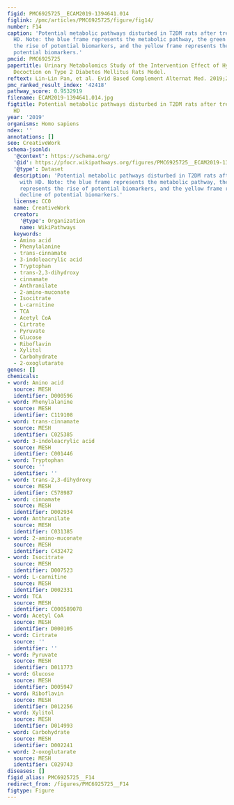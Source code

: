 ```yaml
---
figid: PMC6925725__ECAM2019-1394641.014
figlink: /pmc/articles/PMC6925725/figure/fig14/
number: F14
caption: 'Potential metabolic pathways disturbed in T2DM rats after treatment with
  HD. Note: the blue frame represents the metabolic pathway, the green frame represents
  the rise of potential biomarkers, and the yellow frame represents the decline of
  potential biomarkers.'
pmcid: PMC6925725
papertitle: Urinary Metabolomics Study of the Intervention Effect of Hypoglycemic
  Decoction on Type 2 Diabetes Mellitus Rats Model.
reftext: Lin-Lin Pan, et al. Evid Based Complement Alternat Med. 2019;2019:1394641.
pmc_ranked_result_index: '42418'
pathway_score: 0.9532919
filename: ECAM2019-1394641.014.jpg
figtitle: Potential metabolic pathways disturbed in T2DM rats after treatment with
  HD
year: '2019'
organisms: Homo sapiens
ndex: ''
annotations: []
seo: CreativeWork
schema-jsonld:
  '@context': https://schema.org/
  '@id': https://pfocr.wikipathways.org/figures/PMC6925725__ECAM2019-1394641.014.html
  '@type': Dataset
  description: 'Potential metabolic pathways disturbed in T2DM rats after treatment
    with HD. Note: the blue frame represents the metabolic pathway, the green frame
    represents the rise of potential biomarkers, and the yellow frame represents the
    decline of potential biomarkers.'
  license: CC0
  name: CreativeWork
  creator:
    '@type': Organization
    name: WikiPathways
  keywords:
  - Amino acid
  - Phenylalanine
  - trans-cinnamate
  - 3-indoleacrylic acid
  - Tryptophan
  - trans-2,3-dihydroxy
  - cinnamate
  - Anthranilate
  - 2-amino-muconate
  - Isocitrate
  - L-carnitine
  - TCA
  - Acetyl CoA
  - Cirtrate
  - Pyruvate
  - Glucose
  - Riboflavin
  - Xylitol
  - Carbohydrate
  - 2-oxoglutarate
genes: []
chemicals:
- word: Amino acid
  source: MESH
  identifier: D000596
- word: Phenylalanine
  source: MESH
  identifier: C119108
- word: trans-cinnamate
  source: MESH
  identifier: C025385
- word: 3-indoleacrylic acid
  source: MESH
  identifier: C001446
- word: Tryptophan
  source: ''
  identifier: ''
- word: trans-2,3-dihydroxy
  source: MESH
  identifier: C578987
- word: cinnamate
  source: MESH
  identifier: D002934
- word: Anthranilate
  source: MESH
  identifier: C031385
- word: 2-amino-muconate
  source: MESH
  identifier: C432472
- word: Isocitrate
  source: MESH
  identifier: D007523
- word: L-carnitine
  source: MESH
  identifier: D002331
- word: TCA
  source: MESH
  identifier: C000589078
- word: Acetyl CoA
  source: MESH
  identifier: D000105
- word: Cirtrate
  source: ''
  identifier: ''
- word: Pyruvate
  source: MESH
  identifier: D011773
- word: Glucose
  source: MESH
  identifier: D005947
- word: Riboflavin
  source: MESH
  identifier: D012256
- word: Xylitol
  source: MESH
  identifier: D014993
- word: Carbohydrate
  source: MESH
  identifier: D002241
- word: 2-oxoglutarate
  source: MESH
  identifier: C029743
diseases: []
figid_alias: PMC6925725__F14
redirect_from: /figures/PMC6925725__F14
figtype: Figure
---
```

